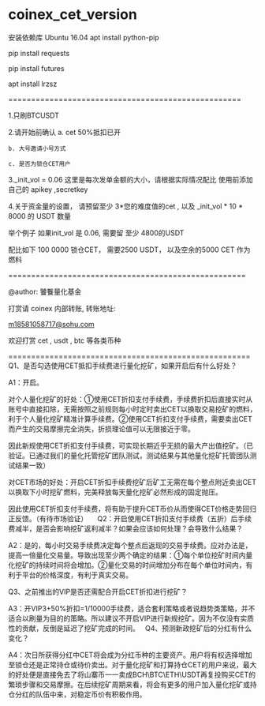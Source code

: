 # coinex_cet_version

安装依赖库  Ubuntu 16.04 
apt install python-pip

pip install requests

pip install futures

apt install lrzsz

===================================================

1.只刷BTCUSDT

2.请开始前确认
	a. cet 50%抵扣已开

	b. 大号邀请小号方式

	c. 是否为锁仓CET用户


3._init_vol = 0.06   这里是每次发单金额的大小，请根据实际情况配比
   使用前添加自己的 apikey ,secretkey


4.关于资金量的设置， 请预留至少 3*您的难度值的cet ,  以及  _init_vol * 10 * 8000 的 USDT 数量

举个例子  如果init_vol 是 0.06, 需要留 至少 4800的USDT

配比如下  100 0000 锁仓CET， 需要2500 USDT， 以及空余的5000 CET 作为燃料


====================================================

@author:  饕餮量化基金


打赏请 coinex 内部转账, 转账地址:

m18581058717@sohu.com

欢迎打赏 cet , usdt , btc 等各类币种



=====================================================
Q1、是否勾选使用CET抵扣手续费进行量化挖矿，如果开启后有什么好处？


A1：开启。


对个人量化挖矿的好处：①使用CET折扣支付手续费，手续费折扣后直接实时从账号中直接扣除，无需按照之前规则每小时定时卖出CET以换取交易挖矿的燃料，利于个人量化挖矿精准计算手续费。②使用CET折扣支付手续费，需要卖出CET而产生的交易摩擦完全消失，折损理论值可以无限接近于零。


因此新规使用CET折扣支付手续费，可实现长期近乎无损的最大产出值挖矿。（已验证。已通过我们的量化托管挖矿团队测试，测试结果与其他量化挖矿托管团队测试结果一致）


对CET市场的好处：开启CET折扣手续费挖矿后矿工无需在每个整点附近卖出CET以换取下小时挖矿燃料，完美释放每天量化挖矿必然形成的固定抛压。

因此使用CET折扣支付手续费，将有助于提升CET币价从而使得CET价格走势回归正反馈。（有待市场验证）
 
 
Q2：开启使用CET折扣支付手续费（五折）后手续费减半，是否会影响挖矿返利减半？如果会应该如何处理？会导致什么结果？

A2：是的，每小时交易手续费决定每个整点后返现的交易手续费。应对办法是，提高一倍量化交易量。导致出现至少两个确定的结果：①每个单位挖矿时间内量化挖矿的持续时间将会增加。②量化交易的时间增加分布在每个单位时间内，有利于平台的价格深度，有利于真实交易。
 

Q3、之前推出的VIP是否还需配合开启CET折扣进行挖矿？

A3：开VIP3+50%折扣=1/10000手续费，适合套利策略或者说趋势类策略，并不适合以刷量为目的的策略。所以建议不开启VIP进行新规挖矿。因为不仅没有实质性的贡献，反倒是延迟了挖矿完成的时间。
 
Q4、预测新政挖矿后的分红有什么变化？


A4：次日所获得分红中CET将会成为分红币种的主要资产。用户将有权选择增加至锁仓还是正常持仓或待价卖出。对于量化挖矿和打算持仓CET的用户来说，最大的好处便是直接免去了将山寨币一一卖成BCH\BTC\ETH\USDT再复投购买CET的繁琐步骤和交易摩擦。在后续挖矿周期来看，将会有更多的用户加入量化挖矿或持仓分红的队伍中来，对稳定币价有积极作用。